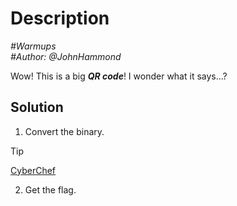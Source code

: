 # Description

_#Warmups_<br>
_#Author: @JohnHammond_<br>

Wow! This is a big ***QR code***! I wonder what it says...? 

## Solution

1. Convert the binary.<br>

> [!TIP]
> [CyberChef](https://gchq.github.io/CyberChef/#recipe=From_Binary('Space',8))

2. Get the flag.

